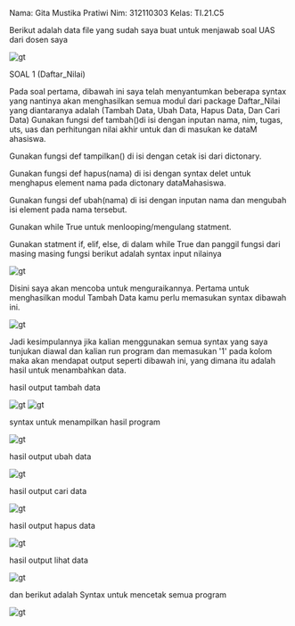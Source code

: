 Nama: Gita Mustika Pratiwi
Nim: 312110303
Kelas: TI.21.C5

Berikut adalah data file yang sudah saya buat untuk menjawab soal UAS dari dosen saya

![gt](media/0.png)



SOAL 1 (Daftar_Nilai)

Pada soal pertama, dibawah ini saya telah menyantumkan beberapa syntax yang nantinya akan menghasilkan semua modul dari package Daftar_Nilai yang diantaranya adalah (Tambah Data, Ubah Data, Hapus Data, Dan Cari Data)
Gunakan fungsi def tambah()di isi dengan inputan nama, nim, tugas, uts, uas dan perhitungan nilai akhir untuk dan di masukan ke dataM ahasiswa.

Gunakan fungsi def tampilkan() di isi dengan cetak isi dari dictonary.

Gunakan fungsi def hapus(nama) di isi dengan syntax delet untuk menghapus element nama pada dictonary dataMahasiswa.

Gunakan fungsi def ubah(nama) di isi dengan inputan nama dan mengubah isi element pada nama tersebut.

Gunakan while True untuk menlooping/mengulang statment.

Gunakan statment if, elif, else, di dalam while True dan panggil fungsi dari masing masing fungsi
berikut adalah syntax input nilainya

![gt](media/1.png)

Disini saya akan mencoba untuk menguraikannya. Pertama untuk menghasilkan modul Tambah Data kamu perlu memasukan syntax dibawah ini.

![gt](media/2.png)

Jadi kesimpulannya jika kalian menggunakan semua syntax yang saya tunjukan diawal dan kalian run program dan memasukan '1' pada kolom maka akan mendapat output seperti dibawah ini, yang dimana itu adalah hasil untuk menambahkan data.

hasil output tambah data

![gt](media/a.png)
![gt](media/b.png)


syntax untuk menampilkan hasil program

![gt](media/3.png)

hasil output ubah data

 ![gt](media/c.png)
 
 hasil output cari data

 ![gt](media/d.png)

 hasil output hapus data

 ![gt](media/e.png)

 hasil output lihat data

 ![gt](media/f.png)

dan berikut adalah Syntax untuk mencetak semua program 

![gt](media/4.png)





